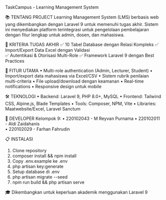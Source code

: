 TaskCampus - Learning Management System

📚 TENTANG PROJECT
Learning Management System (LMS) berbasis web yang dikembangkan dengan Laravel 9 untuk memenuhi tugas akhir. Sistem ini menyediakan platform terintegrasi untuk pengelolaan pembelajaran dengan fitur lengkap untuk admin, dosen, dan mahasiswa.

🎯 KRITERIA TUGAS AKHIR
✅ 10 Tabel Database dengan Relasi Kompleks
✅ Import/Export Data Excel dengan Validasi  
✅ Autentikasi & Otorisasi Multi-Role
✅ Framework Laravel 9 dengan Best Practices

🚀 FITUR UTAMA
• Multi-role authentication (Admin, Lecturer, Student)
• Import/export data mahasiswa via Excel/CSV
• Sistem rubrik penilaian multi-criteria
• File upload/download dengan keamanan
• Real-time notifications
• Responsive design untuk mobile

🛠️ TEKNOLOGI
• Backend: Laravel 9, PHP 8.0+, MySQL
• Frontend: Tailwind CSS, Alpine.js, Blade Templates
• Tools: Composer, NPM, Vite
• Libraries: Maatwebsite/Excel, Laravel Sanctum

👥 DEVELOPER
Kelompok 9:
• 220102043 - M Reyvan Purnama
• 220102011 - Aldi Zaidahanis  
• 220102029 - Farhan Fahrudin

📋 INSTALASI
1. Clone repository
2. composer install && npm install
3. Copy .env.example ke .env
4. php artisan key:generate
5. Setup database di .env
6. php artisan migrate --seed
7. npm run build && php artisan serve

🎓 Dikembangkan untuk keperluan akademik menggunakan Laravel 9
